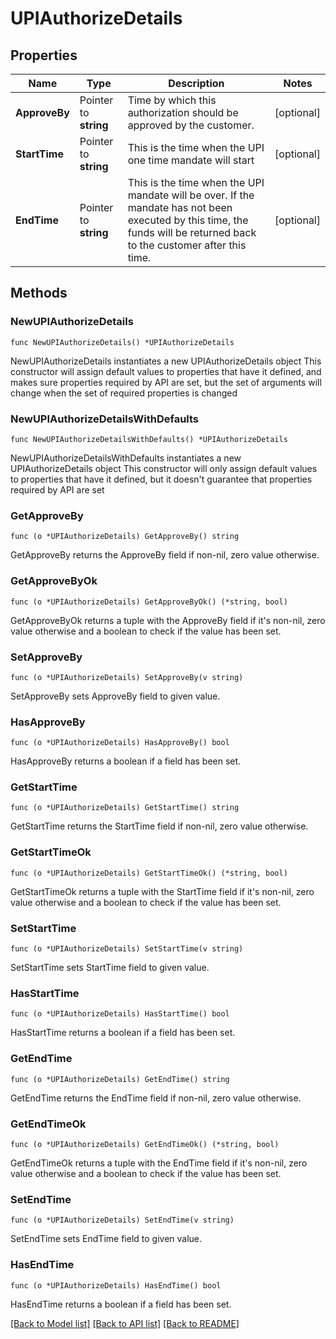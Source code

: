 # UPIAuthorizeDetails

## Properties

Name | Type | Description | Notes
------------ | ------------- | ------------- | -------------
**ApproveBy** | Pointer to **string** | Time by which this authorization should be approved by the customer. | [optional] 
**StartTime** | Pointer to **string** | This is the time when the UPI one time mandate will start | [optional] 
**EndTime** | Pointer to **string** | This is the time when the UPI mandate will be over. If the mandate has not been executed by this time, the funds will be returned back to the customer after this time. | [optional] 

## Methods

### NewUPIAuthorizeDetails

`func NewUPIAuthorizeDetails() *UPIAuthorizeDetails`

NewUPIAuthorizeDetails instantiates a new UPIAuthorizeDetails object
This constructor will assign default values to properties that have it defined,
and makes sure properties required by API are set, but the set of arguments
will change when the set of required properties is changed

### NewUPIAuthorizeDetailsWithDefaults

`func NewUPIAuthorizeDetailsWithDefaults() *UPIAuthorizeDetails`

NewUPIAuthorizeDetailsWithDefaults instantiates a new UPIAuthorizeDetails object
This constructor will only assign default values to properties that have it defined,
but it doesn't guarantee that properties required by API are set

### GetApproveBy

`func (o *UPIAuthorizeDetails) GetApproveBy() string`

GetApproveBy returns the ApproveBy field if non-nil, zero value otherwise.

### GetApproveByOk

`func (o *UPIAuthorizeDetails) GetApproveByOk() (*string, bool)`

GetApproveByOk returns a tuple with the ApproveBy field if it's non-nil, zero value otherwise
and a boolean to check if the value has been set.

### SetApproveBy

`func (o *UPIAuthorizeDetails) SetApproveBy(v string)`

SetApproveBy sets ApproveBy field to given value.

### HasApproveBy

`func (o *UPIAuthorizeDetails) HasApproveBy() bool`

HasApproveBy returns a boolean if a field has been set.

### GetStartTime

`func (o *UPIAuthorizeDetails) GetStartTime() string`

GetStartTime returns the StartTime field if non-nil, zero value otherwise.

### GetStartTimeOk

`func (o *UPIAuthorizeDetails) GetStartTimeOk() (*string, bool)`

GetStartTimeOk returns a tuple with the StartTime field if it's non-nil, zero value otherwise
and a boolean to check if the value has been set.

### SetStartTime

`func (o *UPIAuthorizeDetails) SetStartTime(v string)`

SetStartTime sets StartTime field to given value.

### HasStartTime

`func (o *UPIAuthorizeDetails) HasStartTime() bool`

HasStartTime returns a boolean if a field has been set.

### GetEndTime

`func (o *UPIAuthorizeDetails) GetEndTime() string`

GetEndTime returns the EndTime field if non-nil, zero value otherwise.

### GetEndTimeOk

`func (o *UPIAuthorizeDetails) GetEndTimeOk() (*string, bool)`

GetEndTimeOk returns a tuple with the EndTime field if it's non-nil, zero value otherwise
and a boolean to check if the value has been set.

### SetEndTime

`func (o *UPIAuthorizeDetails) SetEndTime(v string)`

SetEndTime sets EndTime field to given value.

### HasEndTime

`func (o *UPIAuthorizeDetails) HasEndTime() bool`

HasEndTime returns a boolean if a field has been set.


[[Back to Model list]](../README.md#documentation-for-models) [[Back to API list]](../README.md#documentation-for-api-endpoints) [[Back to README]](../README.md)


